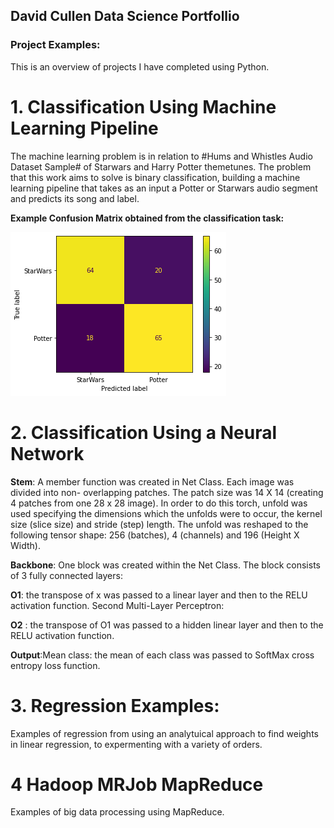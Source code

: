 ## David Cullen Data Science Portfollio

### Project Examples:

This is an overview of projects I have completed using Python. 

# 1. Classification Using Machine Learning Pipeline

The machine learning problem is in relation to #Hums and Whistles Audio Dataset Sample# of Starwars and Harry Potter themetunes. The problem that this work aims to solve is binary classification, building a machine learning pipeline that takes as an input a Potter or Starwars audio segment and predicts its song and label.


  **Example Confusion Matrix obtained from the classification task:**

![](https://github.com/DavidJCullen/Data-Science-Portfolio-/blob/gh-pages/images/Confusion%20Matrix.png)

# 2. Classification Using a Neural Network

**Stem**: A member function was created in Net Class. Each image was divided into non- overlapping patches. The patch size was 14 X 14 (creating 4 patches from one 28 x 28 image). In order to do this torch, unfold was used specifying the dimensions which the unfolds were to occur, the kernel size (slice size) and stride (step) length. The unfold was reshaped to the following tensor shape: 256 (batches), 4 (channels) and 196 (Height X Width).

**Backbone**: One block was created within the Net Class. The block consists of 3 fully connected layers:

**O1**: the transpose of x was passed to a linear layer and then to the RELU activation function.
Second Multi-Layer Perceptron:

**O2** : the transpose of O1 was passed to a hidden linear layer and then to the RELU activation function.

**Output**:Mean class: the mean of each class was passed to SoftMax cross entropy loss function. 


# 3. Regression Examples:

Examples of regression from using an analytuical approach to find weights in linear regression, to expermenting with a variety of orders.


# 4 Hadoop MRJob MapReduce 

Examples of big data processing using MapReduce.








